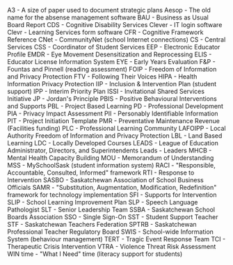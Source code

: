 A3 - A size of paper used to document strategic plans
Aesop - The old name for the absense management software 
BAU - Business as Usual Board Report
CDS - Cognitive Disability Services
Clever - IT login software
Clevr - Learning Services form software
CFR - Cognitive Framework Reference
CNet - CommunityNet (school Internet connections)
CS - Central Services
CSS - Coordinator of Student Services
EEP - Electronic Educator Profile
EMDR - Eye Movement Desensitization and Reprocessing
ELIS - Educator License Information System
EYE - Early Years Evaluation
F&P - Fountas and Pinnell (reading assessment)
FOIP - Freedom of Information and Privacy Protection
FTV - Following Their Voices
HIPA - Health Information Privacy Protection
IIP - Inclusion & Intervention Plan (student support)
IPP - Interim Priority Plan
ISSI - Invitational Shared Services Initiative
JP - Jordan's Principle
PBIS - Positive Behavioural Interventions and Supports
PBL - Project Based Learning
PD - Professional Development
PIA - Privacy Impact Assessment
PII - Personably Identifiable Information
PIT - Project Initiation Template
PMR - Preventative Maintenance Revenue (Facilities funding)
PLC - Professional Learning Community
LAFOIPP - Local Authority Freedom of Information and Privacy Protection
LBL - Land Based Learning
LDC - Locally Developed Courses
LEADS - League of Education Administrator, Directors, and Superintendents
Leads - Leaders
MHCB - Mental Health Capacity Building
MOU - Memorandum of Understanding
MSS - MySchoolSask (student information system)
RACI - "Responsible, Accountable, Consulted, Informed" framework
RTI - Response to Intervention
SASBO - Saskatchewan Association of School Business Officials
SAMR - "Substitution, Augmentation, Modification, Redefinition" framework for technology implementation
SFI - Supports for Intervention
SLIP - School Learning Improvement Plan
SLP - Speech Language Pathologist
SLT - Senior Leadership Team
SSBA - Saskatchewan School Boards Association
SSO - Single Sign-On
SST - Student Support Teacher
STF - Saskatchewan Teachers Federation
SPTRB - Saskatchewan Professional Teacher Regulatory Board
SWIS - School-wide Information System (behaviour management)
TERT - Tragic Event Response Team
TCI - Therapeutic Crisis Intervention
VTRA - Violence Threat Risk Assessment
WIN time - "What I Need" time (literacy support for students)
